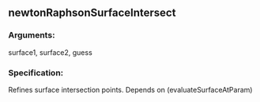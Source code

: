 ## newtonRaphsonSurfaceIntersect
### Arguments: 
surface1, surface2, guess
### Specification: 
Refines surface intersection points. Depends on (evaluateSurfaceAtParam)
